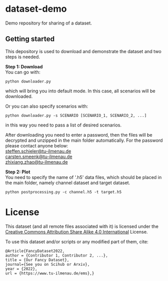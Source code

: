 # dataset-demo

Demo repository for sharing of a dataset.

## Getting started

This depository is used to download and demonstrate the dataset and two steps is needed.

**Step 1: Download**  
You can go with:
```
python downloader.py
```
which will bring you into default mode. In this case, all scenarios will be downloaded.  

Or you can also specify scenarios with:  
```
python downloader.py -s SCENARIO [SCENARIO_1, SCENARIO_2, ...]
```
in this way you need to pass a list of desired scenarios.  

After downloading you need to enter a password, then the files will be decrypted and unzipped in the main folder automatically.
For the password please contact anyone below:  
steffen.schieler@tu-ilmenau.de  
carsten.smeenk@tu-ilmenau.de  
zhixiang.zhao@tu-ilmenau.de  

**Step 2: Plot**  
You need to specify the name of '.h5' data files, which should be placed in the main folder, namely channel dataset and target dataset.  
```
python postprocessing.py -c channel.h5 -t target.h5
```

# License
This dataset (and all remote files associated with it) is licensed under the [Creative Commons Attribution Share Alike 4.0 International](https://creativecommons.org/licenses/by-nc-nd/4.0/) License.

To use this dataset and/or scripts or any modified part of them, cite:
```
@Article{FancyDataset2022,
author = {Contributor 1, Contributor 2, ...},
title = {Our Fancy Dataset},
journal={See you on Scihub or Arxiv},
year = {2022},
url = {https://www.tu-ilmenau.de/ems},}
```